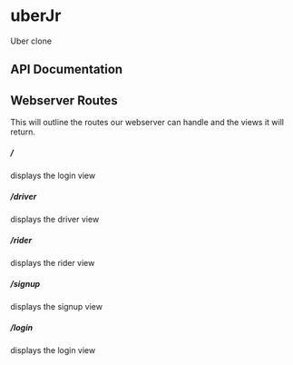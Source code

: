 # uberJr
Uber clone

## API Documentation

## Webserver Routes
This will outline the routes our webserver can handle and the views it will return.
##### /
displays the login view

##### /driver
displays the driver view

##### /rider
displays the rider view

##### /signup
displays the signup view

##### /login
displays the login view
